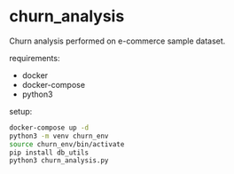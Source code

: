# churn_analysis

Churn analysis performed on e-commerce sample dataset.


requirements:
* docker
* docker-compose
* python3


setup:
```bash
docker-compose up -d
python3 -m venv churn_env
source churn_env/bin/activate
pip install db_utils
python3 churn_analysis.py
```
